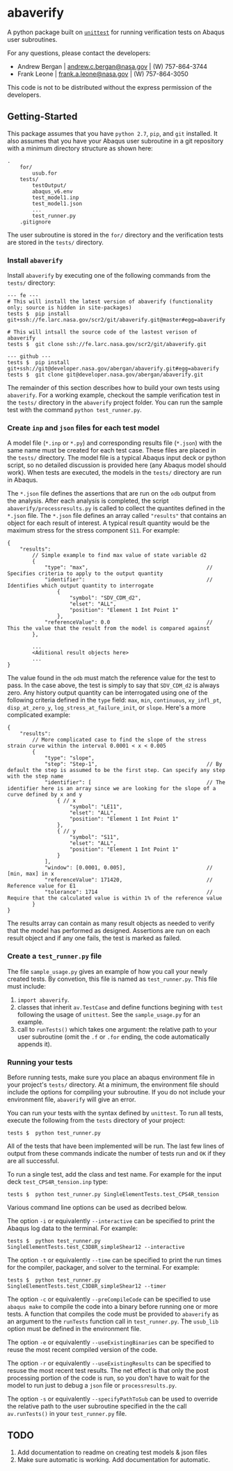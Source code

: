 # abaverify
A python package built on [`unittest`](https://docs.python.org/2.7/library/unittest.html) for running verification tests on Abaqus user subroutines.

For any questions, please contact the developers:
- Andrew Bergan | [andrew.c.bergan@nasa.gov](mailto:andrew.c.bergan@nasa.gov) | (W) 757-864-3744
- Frank Leone   | [frank.a.leone@nasa.gov](mailto:frank.a.leone@nasa.gov)     | (W) 757-864-3050

This code is not to be distributed without the express permission of the developers. 

## Getting-Started
This package assumes that you have `python 2.7`, `pip`, and `git` installed. It also assumes that you have your Abaqus user subroutine in a git repository with a minimum directory structure as shown here:
```
.
    for/
        usub.for
    tests/
        testOutput/
        abaqus_v6.env
        test_model1.inp
        test_model1.json
        ...
        test_runner.py
    .gitignore
```

The user subroutine is stored in the `for/` directory and the verification tests are stored in the `tests/` directory.

### Install `abaverify`
Install `abaverify` by executing one of the following commands from the `tests/` directory:
```
--- fe ---
# This will install the latest version of abaverify (functionality only; source is hidden in site-packages)
tests $  pip install git+ssh://fe.larc.nasa.gov/scr2/git/abaverify.git@master#egg=abaverify

# This will intsall the source code of the lastest verison of abaverify
tests $  git clone ssh://fe.larc.nasa.gov/scr2/git/abaverify.git

--- github ---
tests $  pip install git+ssh://git@developer.nasa.gov/abergan/abaverify.git#egg=abaverify
tests $  git clone git@developer.nasa.gov/abergan/abaverify.git
```

The remainder of this section describes how to build your own tests using `abaverify`. For a working example, checkout the sample verification test in the `tests/` directory in the `abaverify` project folder. You can run the sample test with the command `python test_runner.py`.

### Create `inp` and `json` files for each test model
A model file (`*.inp` or `*.py`) and corresponding results file (`*.json`) with the same name must be created for each test case. These files are placed in the `tests/` directory. The model file is a typical Abaqus input deck or python script, so no detailed discussion is provided here (any Abaqus model should work). When tests are executed, the models in the `tests/` directory are run in Abaqus.

The `*.json` file defines the assertions that are run on the `odb` output from the analysis. After each analysis is completed, the script `abaverify/processresults.py` is called to collect the quantites defined in the `*.json` file. The `*.json` file defines an array called `"results"` that contains an object for each result of interest. A typical result quantity would be the maximum stress for the stress component `S11`. For example:
```
{
    "results": 
        // Simple example to find max value of state variable d2
        {
            "type": "max",                                      // Specifies criteria to apply to the output quantity
            "identifier":                                       // Identifies which output quantity to interrogate
                {
                    "symbol": "SDV_CDM_d2",
                    "elset": "ALL",
                    "position": "Element 1 Int Point 1"
                },
            "referenceValue": 0.0                               // This the value that the result from the model is compared against
        },

        ...
        <Aditional result objects here>
        ...
}   
```
The value found in the `odb` must match the reference value for the test to pass. In the case above, the test is simply to say that `SDV_CDM_d2` is always zero. Any history output quantity can be interrogated using one of the following criteria defined in the `type` field: `max`, `min`, `continuous`, `xy_infl_pt`, `disp_at_zero_y`, `log_stress_at_failure_init`, or `slope`. Here's a more complicated example:
```
{
    "results": 
        // More complicated case to find the slope of the stress strain curve within the interval 0.0001 < x < 0.005
        {
            "type": "slope",
            "step": "Step-1",                                   // By default the step is assumed to be the first step. Can specify any step with the step name
            "identifier": [                                     // The identifier here is an array since we are looking for the slope of a curve defined by x and y
                { // x
                    "symbol": "LE11",
                    "elset": "ALL",
                    "position": "Element 1 Int Point 1"
                },
                { // y
                    "symbol": "S11",
                    "elset": "ALL",
                    "position": "Element 1 Int Point 1"
                }
            ],
            "window": [0.0001, 0.005],                          // [min, max] in x        
            "referenceValue": 171420,                           // Reference value for E1
            "tolerance": 1714                                   // Require that the calculated value is within 1% of the reference value
        }
}
```
The results array can contain as many result objects as needed to verify that the model has performed as designed. Assertions are run on each result object and if any one fails, the test is marked as failed.

### Create a `test_runner.py` file
The file `sample_usage.py` gives an example of how you call your newly created tests. By convetion, this file is named as `test_runner.py`. This file must include:
1. `import abaverify`.
2. classes that inherit `av.TestCase` and define functions begining with `test` following the usage of `unittest`. See the `sample_usage.py` for an example.
3. call to `runTests()` which takes one argument: the relative path to your user subroutine (omit the `.f` or `.for` ending, the code automatically appends it).

### Running your tests
Before running tests, make sure you place an abaqus environment file in your project's `tests/` directory. At a minimum, the environment file should include the options for compiling your subroutine. If you do not include your environment file, `abaverify` will give an error.

You can run your tests with the syntax defined by `unittest`. To run all tests, execute the following from the `tests` directory of your project:
```
tests $  python test_runner.py
```
All of the tests that have been implemented will be run. The last few lines of output from these commands indicate the number of tests run and `OK` if they are all successful.

To run a single test, add the class and test name. For example for the input deck `test_CPS4R_tension.inp` type:
```
tests $  python test_runner.py SingleElementTests.test_CPS4R_tension
```

Various command line options can be used as decribed below. 

The option `-i` or equivalently `--interactive` can be specified to print the Abaqus log data to the terminal. For example:
```
tests $  python test_runner.py SingleElementTests.test_C3D8R_simpleShear12 --interactive
```

The option `-t` or equivalently `--time` can be specified to print the run times for the compiler, packager, and solver to the terminal. For example:
```
tests $  python test_runner.py SingleElementTests.test_C3D8R_simpleShear12 --timer
```

The option `-c` or equivalently `--preCompileCode` can be specified to use `abaqus make` to compile the code into a binary before running one or more tests. A function that compiles the code must be provided to `abaverify` as an argument to the `runTests` function call in `test_runner.py`. The `usub_lib` option must be defined in the environment file.

The option `-e` or equivalently `--useExistingBinaries` can be specified to reuse the most recent compiled version of the code.

The option `-r` or equivalently `--useExistingResults` can be specified to resuse the most recent test results. The net effect is that only the post processing portion of the code is run, so you don't have to wait for the model to run just to debug a `json` file or `processresults.py`.

The option `-s` or equivalently `--specifyPathToSub` can be used to override the relative path to the user subroutine specified in the the call `av.runTests()` in your `test_runner.py` file.



## TODO
1. Add documentation to readme on creating test models & json files
2. Make sure automatic is working. Add documentation for automatic.